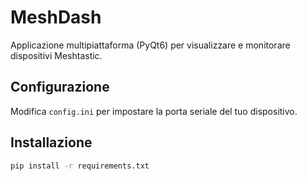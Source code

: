 # MeshDash

Applicazione multipiattaforma (PyQt6) per visualizzare e monitorare dispositivi Meshtastic.

## Configurazione
Modifica `config.ini` per impostare la porta seriale del tuo dispositivo.

## Installazione

```bash
pip install -r requirements.txt